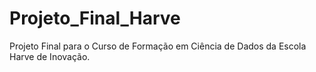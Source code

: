 # Projeto_Final_Harve
Projeto Final para o Curso de Formação em Ciência de Dados da Escola Harve de Inovação.


